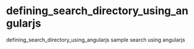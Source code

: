 # defining_search_directory_using_angularjs
defining_search_directory_using_angularjs
sample search using angularjs
